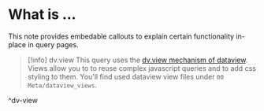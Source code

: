 # What is ...

This note provides embedable callouts to explain certain functionality in-place in query pages.

> [!info] dv.view
> This query uses the [dv.view mechanism of dataview](https://blacksmithgu.github.io/obsidian-dataview/api/code-reference/#dvviewpath-input). Views allow you to to reuse complex javascript queries and to add css styling to them. You'll find used dataview view files under `00 Meta/dataview_views`.

^dv-view